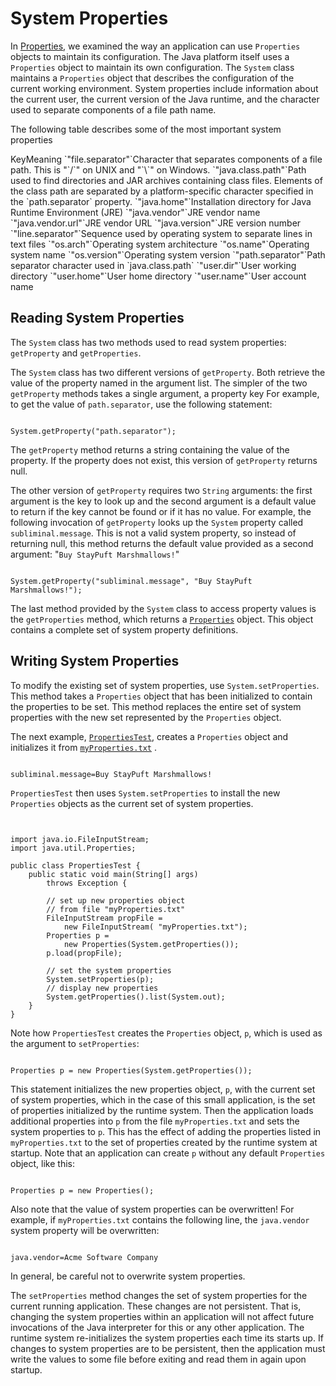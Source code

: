 
# System Properties

In [Properties](properties.html), we examined the way an application can use `Properties` objects to maintain its configuration. The Java platform itself uses a `Properties` object to maintain its own configuration. The `System` class maintains a `Properties` object that describes the configuration of the current working environment. System properties include information about the current user, the current version of the Java runtime, and the character used to separate components of a file path name.

The following table describes some of the most important system properties
<th id="h1">Key</th><th id="h2">Meaning</th>
<td headers="h1">`"file.separator"`</td><td headers="h2">Character that separates components of a file path. This is "`/`" on UNIX and "`\`" on Windows.</td>
<td headers="h1">`"java.class.path"`</td><td headers="h2">Path used to find directories and JAR archives containing class files. Elements of the class path are separated by a platform-specific character specified in the `path.separator` property.</td>
<td headers="h1">`"java.home"`</td><td headers="h2">Installation directory for Java Runtime Environment (JRE)</td>
<td headers="h1">`"java.vendor"`</td><td headers="h2">JRE vendor name</td>
<td headers="h1">`"java.vendor.url"`</td><td headers="h2">JRE vendor URL</td>
<td headers="h1">`"java.version"`</td><td headers="h2">JRE version number</td>
<td headers="h1">`"line.separator"`</td><td headers="h2">Sequence used by operating system to separate lines in text files</td>
<td headers="h1">`"os.arch"`</td><td headers="h2">Operating system architecture</td>
<td headers="h1">`"os.name"`</td><td headers="h2">Operating system name</td>
<td headers="h1">`"os.version"`</td><td headers="h2">Operating system version</td>
<td headers="h1">`"path.separator"`</td><td headers="h2">Path separator character used in `java.class.path`</td>
<td headers="h1">`"user.dir"`</td><td headers="h2">User working directory</td>
<td headers="h1">`"user.home"`</td><td headers="h2">User home directory</td>
<td headers="h1">`"user.name"`</td><td headers="h2">User account name</td>

## Reading System Properties

The `System` class has two methods used to read system properties: `getProperty` and `getProperties`.

The `System` class has two different versions of `getProperty`. Both retrieve the value of the property named in the argument list. The simpler of the two `getProperty` methods takes a single argument, a property key For example, to get the value of `path.separator`, use the following statement:

```

System.getProperty("path.separator");

```

The `getProperty` method returns a string containing the value of the property. If the property does not exist, this version of `getProperty` returns null.

The other version of `getProperty` requires two `String` arguments: the first argument is the key to look up and the second argument is a default value to return if the key cannot be found or if it has no value. For example, the following invocation of `getProperty` looks up the `System` property called `subliminal.message`. This is not a valid system property, so instead of returning null, this method returns the default value provided as a second argument: "`Buy StayPuft Marshmallows!`"

```

System.getProperty("subliminal.message", "Buy StayPuft Marshmallows!");

```

The last method provided by the `System` class to access property values is the `getProperties` method, which returns a 
[`Properties`](https://docs.oracle.com/javase/8/docs/api/java/util/Properties.html) object. This object contains a complete set of system property definitions.

## Writing System Properties

To modify the existing set of system properties, use `System.setProperties`. This method takes a `Properties` object that has been initialized to contain the properties to be set. This method replaces the entire set of system properties with the new set represented by the `Properties` object.

The next example, 
[`PropertiesTest`](examples/PropertiesTest.java), creates a `Properties` object and initializes it from
[`myProperties.txt`](examples/myProperties.txt)
.

```

subliminal.message=Buy StayPuft Marshmallows!

```

`PropertiesTest` then uses `System.setProperties` to install the new `Properties` objects as the current set of system properties.

```


import java.io.FileInputStream;
import java.util.Properties;

public class PropertiesTest {
    public static void main(String[] args)
        throws Exception {

        // set up new properties object
        // from file "myProperties.txt"
        FileInputStream propFile =
            new FileInputStream( "myProperties.txt");
        Properties p =
            new Properties(System.getProperties());
        p.load(propFile);

        // set the system properties
        System.setProperties(p);
        // display new properties
        System.getProperties().list(System.out);
    }
}

```

Note how `PropertiesTest` creates the `Properties` object, `p`, which is used as the argument to `setProperties`:

```

Properties p = new Properties(System.getProperties());

```

This statement initializes the new properties object, `p`, with the current set of system properties, which in the case of this small application, is the set of properties initialized by the runtime system. Then the application loads additional properties into `p` from the file `myProperties.txt` and sets the system properties to `p`. This has the effect of adding the properties listed in `myProperties.txt` to the set of properties created by the runtime system at startup. Note that an application can create `p` without any default `Properties` object, like this:

```

Properties p = new Properties();

```

Also note that the value of system properties can be overwritten! For example, if `myProperties.txt` contains the following line, the `java.vendor` system property will be overwritten:

```

java.vendor=Acme Software Company

```

In general, be careful not to overwrite system properties.

The `setProperties` method changes the set of system properties for the current running application. These changes are not persistent. That is, changing the system properties within an application will not affect future invocations of the Java interpreter for this or any other application. The runtime system re-initializes the system properties each time its starts up. If changes to system properties are to be persistent, then the application must write the values to some file before exiting and read them in again upon startup.
